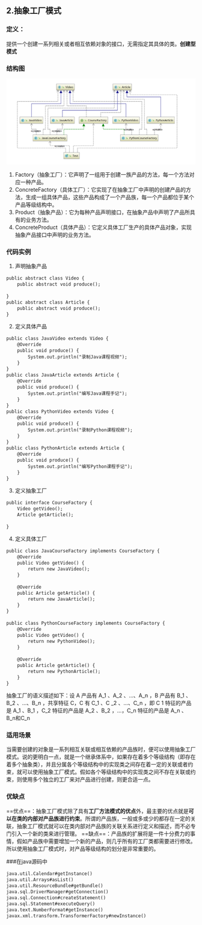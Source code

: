 ## 2.抽象工厂模式
### 定义：
提供一个创建一系列相关或者相互依赖对象的接口，无需指定其具体的类。**创建型模式**
### 结构图
![image](./assets/1594996782.png)
1. Factory（抽象工厂）：它声明了一组用于创建一族产品的方法，每一个方法对应一种产品。
2. ConcreteFactory（具体工厂）：它实现了在抽象工厂中声明的创建产品的方法，生成一组具体产品，这些产品构成了一个产品族，每一个产品都位于某个产品等级结构中。
2. Product（抽象产品）：它为每种产品声明接口，在抽象产品中声明了产品所具有的业务方法。
3. ConcreteProduct（具体产品）：它定义具体工厂生产的具体产品对象，实现抽象产品接口中声明的业务方法。

### 代码实例
1. 声明抽象产品

```
public abstract class Video {
    public abstract void produce();

}
public abstract class Article {
    public abstract void produce();
}
```
2. 定义具体产品

```
public class JavaVideo extends Video {
    @Override
    public void produce() {
        System.out.println("录制Java课程视频");
    }
}
public class JavaArticle extends Article {
    @Override
    public void produce() {
        System.out.println("编写Java课程手记");
    }
}
public class PythonVideo extends Video {
    @Override
    public void produce() {
        System.out.println("录制Python课程视频");
    }
}
public class PythonArticle extends Article {
    @Override
    public void produce() {
        System.out.println("编写Python课程手记");
    }
}

```



3. 定义抽象工厂
```
public interface CourseFactory {
    Video getVideo();
    Article getArticle();

}
```
4. 定义具体工厂

```
public class JavaCourseFactory implements CourseFactory {
    @Override
    public Video getVideo() {
        return new JavaVideo();
    }

    @Override
    public Article getArticle() {
        return new JavaArticle();
    }
}

public class PythonCourseFactory implements CourseFactory {
    @Override
    public Video getVideo() {
        return new PythonVideo();
    }

    @Override
    public Article getArticle() {
        return new PythonArticle();
    }
}
```
抽象工厂的语义描述如下：设 A 产品有 A_1  、A_2  、…、A_n   ，B 产品有 B_1  、B_2  、…、B_n   ，共享特征 C，C 有 C_1  、C _2   、…、C_n   ，即 C  1  特征的产品是 A_1  、B_1  ，C_2  特征的产品是 A_2  、B_2  ，…，C_n   特征的产品是 A_n   、B_n和C_n

### 适用场景
当需要创建的对象是一系列相互关联或相互依赖的产品族时，便可以使用抽象工厂模式。说的更明白一点，就是一个继承体系中，如果存在着多个等级结构（即存在着多个抽象类），并且分属各个等级结构中的实现类之间存在着一定的关联或者约束，就可以使用抽象工厂模式。假如各个等级结构中的实现类之间不存在关联或约束，则使用多个独立的工厂来对产品进行创建，则更合适一点。
### 优缺点
==优点==：抽象工厂模式除了具有**工厂方法模式的优点**外，最主要的优点就是**可以在类的内部对产品族进行约束**。所谓的产品族，一般或多或少的都存在一定的关联，抽象工厂模式就可以在类内部对产品族的关联关系进行定义和描述，而不必专门引入一个新的类来进行管理。
==缺点==：产品族的扩展将是一件十分费力的事情，假如产品族中需要增加一个新的产品，则几乎所有的工厂类都需要进行修改。所以使用抽象工厂模式时，对产品等级结构的划分是非常重要的。

###在java源码中
```
java.util.Calendar#getInstance()
java.util.Arrays#asList()
java.util.ResourceBundle#getBundle()
java.sql.DriverManager#getConnection()
java.sql.Connection#createStatement()
java.sql.Statement#executeQuery()
java.text.NumberFormat#getInstance()
javax.xml.transform.TransformerFactory#newInstance()
```